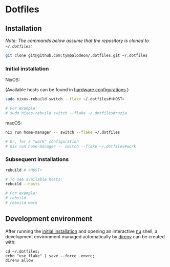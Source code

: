 # Dotfiles

## Installation

_Note: The commands below assume that the repository is cloned to `~/.dotfiles`:_

```sh
git clone git@github.com:tymbalodeon/.dotfiles.git ~/.dotfiles
```

### Initial installation

NixOS:

(Available hosts can be found in
[hardware configurations](./linux/hardware-configurations).)

```sh
sudo nixos-rebuild switch --flake ~/.dotfiles#<HOST>

# For example:
# sudo nixos-rebuild switch --flake ~/.dotfiles#ruzia
```

macOS:

```sh
nix run home-manager -- switch --flake ~/.dotfiles

# Or, for a "work" configuration
# nix run home-manager -- switch --flake ~/.dotfiles#work
```

### Subsequent installations

```sh
rebuild # <HOST>

# To see available hosts:
rebuild --hosts

# For example:
# rebuild
# rebuild work
```

## Development environment

After running the [initial installation](#initial-installation) and opening
an interactive [nu](https://www.nushell.sh/) shell, a development environment
managed automatically by [direnv](https://direnv.net/) can be created with:

```nu
cd ~/.dotfiles;
echo "use flake" | save --force .envrc;
direnv allow
```

